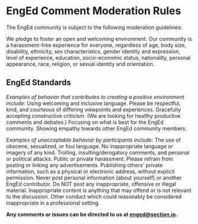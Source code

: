 # EngEd Comment Moderation Rules
The EngEd community is subject to the following moderation guidelines:

We pledge to foster an open and welcoming environment. Our community is a harassment-free experience for everyone, regardless of age, body size, disability, ethnicity, sex characteristics, gender identity and expression, level of experience, education, socio-economic status, nationality, personal appearance, race, religion, or sexual identity and orientation.

## EngEd Standards
*Examples of behavior that contributes to creating a positive environment include:*
Using welcoming and inclusive language.
Please be respectful, kind, and courteous of differing viewpoints and experiences.
Gracefully accepting constructive criticism. (We are looking for healthy productive comments and debates.)
Focusing on what is best for the EngEd community.
Showing empathy towards other EngEd community members.

*Examples of unacceptable behavior by participants include:*
The use of obscene, sexualized, or foul language. No inappropriate language or imagery of any kind.
Trolling, insulting/derogatory comments, and personal or political attacks.
Public or private harassment.
Please refrain from posting or linking any advertisements.
Publishing others' private information, such as a physical or electronic address, without explicit permission. Never post personal information (about yourself) or another EngEd contributor. 
Do NOT post any inappropriate, offensive or illegal material. Inappropriate content is anything that may offend or is not relevant to the discussion.
Other conduct which could reasonably be considered inappropriate in a professional setting.

**Any comments or issues can be directed to us at enged@section.io.**

